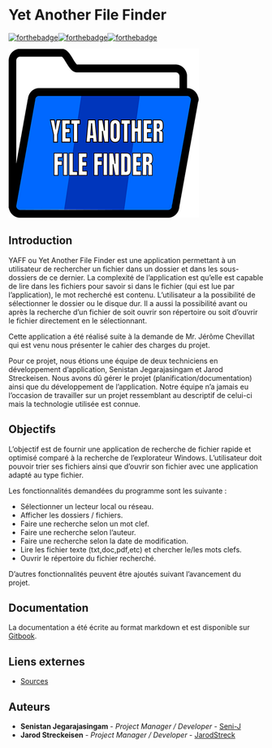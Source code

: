 # Yet Another File Finder

[![forthebadge](https://forthebadge.com/images/badges/built-by-developers.svg)](https://forthebadge.com)[![forthebadge](https://forthebadge.com/images/badges/made-with-c-sharp.svg)](https://forthebadge.com)[![forthebadge](https://forthebadge.com/images/badges/compatibility-pc-load-letter.svg)](https://forthebadge.com)

![](.gitbook/assets/logo-yaff.png)

## Introduction

YAFF ou Yet Another File Finder est une application permettant à un utilisateur de rechercher un fichier dans un dossier et dans les sous-dossiers de ce dernier. La complexité de l’application est qu’elle est capable de lire dans les fichiers pour savoir si dans le fichier \(qui est lue par l’application\), le mot recherché est contenu. L’utilisateur a la possibilité de sélectionner le dossier ou le disque dur. Il a aussi la possibilité avant ou après la recherche d’un fichier de soit ouvrir son répertoire ou soit d’ouvrir le fichier directement en le sélectionnant.

Cette application a été réalisé suite à la demande de Mr. Jérôme Chevillat qui est venu nous présenter le cahier des charges du projet.

Pour ce projet, nous étions une équipe de deux techniciens en développement d’application, Senistan Jegarajasingam et Jarod Streckeisen. Nous avons dû gérer le projet \(planification/documentation\) ainsi que du développement de l’application. Notre équipe n’a jamais eu l’occasion de travailler sur un projet ressemblant au descriptif de celui-ci mais la technologie utilisée est connue.

## Objectifs

L’objectif est de fournir une application de recherche de fichier rapide et optimisé comparé à la recherche de l’explorateur Windows. L’utilisateur doit pouvoir trier ses fichiers ainsi que d’ouvrir son fichier avec une application adapté au type fichier.

Les fonctionnalités demandées du programme sont les suivante :

* Sélectionner un lecteur local ou réseau.
* Afficher les dossiers / fichiers.
* Faire une recherche selon un mot clef.
* Faire une recherche selon l’auteur.
* Faire une recherche selon la date de modification.
* Lire les fichier texte \(txt,doc,pdf,etc\) et chercher le/les mots clefs.
* Ouvrir le répertoire du fichier recherché.

D’autres fonctionnalités peuvent être ajoutés suivant l’avancement du projet.

## Documentation

La documentation a été écrite au format markdown et est disponible sur [Gitbook](https://yaff.gitbook.io/project/).

## Liens externes

* [Sources](https://github.com/Seni-J/YAFF)

## Auteurs

* **Senistan Jegarajasingam** - _Project Manager / Developer_ - [Seni-J](https://github.com/Seni-J)
* **Jarod Streckeisen** - _Project Manager /  Developer_ - [JarodStreck](https://github.com/JarodStreck)



